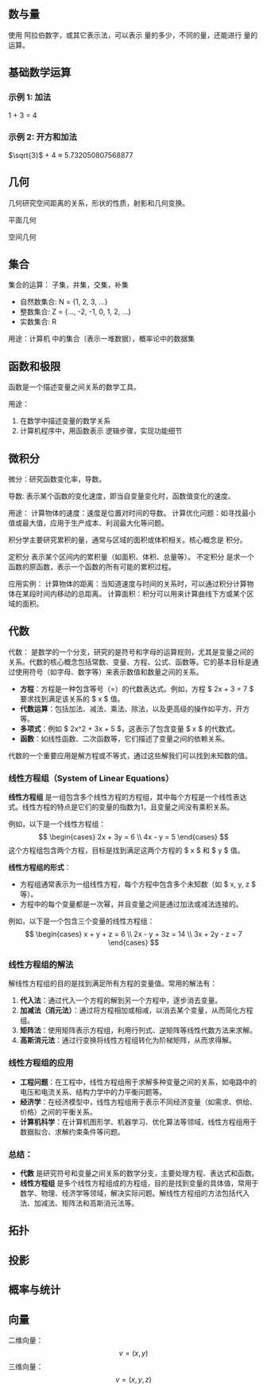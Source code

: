 ## 数与量

使用 阿拉伯数字，或其它表示法，可以表示 量的多少，不同的量，还能进行 量的运算。

## 基础数学运算

### 示例 1: 加法
1 + 3 = 4

### 示例 2: 开方和加法
$\sqrt{3}$ + 4 ≈ 5.732050807568877


## 几何

几何研究空间距离的关系，形状的性质，射影和几何变换。

平面几何

空间几何

## 集合

集合的运算： 子集，并集，交集，补集

- 自然数集合: N = {1, 2, 3, ...}
- 整数集合: Z = {..., -2, -1, 0, 1, 2, ...}
- 实数集合: R

用途：计算机 中的集合（表示一堆数据），概率论中的数据集

## 函数和极限

函数是一个描述变量之间关系的数学工具。

用途：
1. 在数学中描述变量的数学关系
2. 计算机程序中，用函数表示 逻辑步骤，实现功能细节

## 微积分

微分：研究函数变化率，导数。

导数: 表示某个函数的变化速度，即当自变量变化时，函数值变化的速度。

用途：
计算物体的速度：速度是位置对时间的导数。
计算优化问题：如寻找最小值或最大值，应用于生产成本、利润最大化等问题。

积分学主要研究累积的量，通常与区域的面积或体积相关。核心概念是 积分。

定积分 表示某个区间内的累积量（如面积、体积、总量等）。
不定积分 是求一个函数的原函数，表示一个函数的所有可能的累积过程。

应用实例：
计算物体的距离：当知道速度与时间的关系时，可以通过积分计算物体在某段时间内移动的总距离。
计算面积：积分可以用来计算曲线下方或某个区域的面积。

## 代数
代数： 是数学的一个分支，研究的是符号和字母的运算规则，尤其是变量之间的关系。代数的核心概念包括常数、变量、方程、公式、函数等。它的基本目标是通过使用符号（如字母、数字等）来表示数值和数量之间的关系。

 
- **方程**：方程是一种包含等号（=）的代数表达式。例如，方程 $ 2x + 3 = 7 $ 要求找到满足该关系的 $ x $ 值。
- **代数运算**：包括加法、减法、乘法、除法，以及更高级的操作如平方、开方等。
- **多项式**：例如 $ 2x^2 + 3x + 5 $，这表示了包含变量 $ x $ 的代数式。
- **函数**：如线性函数、二次函数等，它们描述了变量之间的依赖关系。

代数的一个重要应用是解方程或不等式，通过这些解我们可以找到未知数的值。

### 线性方程组（System of Linear Equations）

**线性方程组** 是一组包含多个线性方程的方程组，其中每个方程是一个线性表达式。线性方程的特点是它们的变量的指数为1，且变量之间没有乘积关系。

例如，以下是一个线性方程组：
$$
\begin{cases}
2x + 3y = 6 \\
4x - y = 5
\end{cases}
$$
这个方程组包含两个方程，目标是找到满足这两个方程的 $ x $ 和 $ y $ 值。

**线性方程组的形式**：
- 方程组通常表示为一组线性方程，每个方程中包含多个未知数（如 $ x, y, z $ 等）。
- 方程中的每个变量都是一次幂，并且变量之间是通过加法或减法连接的。

例如，以下是一个包含三个变量的线性方程组：
$$
\begin{cases}
x + y + z = 6 \\
2x - y + 3z = 14 \\
3x + 2y - z = 7
\end{cases}
$$

### 线性方程组的解法

解线性方程组的目的是找到满足所有方程的变量值。常用的解法有：
1. **代入法**：通过代入一个方程的解到另一个方程中，逐步消去变量。
2. **加减法（消元法）**：通过将方程相加或相减，以消去某个变量，从而简化方程组。
3. **矩阵法**：使用矩阵表示方程组，利用行列式、逆矩阵等线性代数方法来求解。
4. **高斯消元法**：通过行变换将线性方程组转化为阶梯矩阵，从而求得解。

### 线性方程组的应用
- **工程问题**：在工程中，线性方程组用于求解多种变量之间的关系，如电路中的电压和电流关系、结构力学中的力平衡问题等。
- **经济学**：在经济模型中，线性方程组用于表示不同经济变量（如需求、供给、价格）之间的平衡关系。
- **计算机科学**：在计算机图形学、机器学习、优化算法等领域，线性方程组用于数据拟合、求解约束条件等问题。

### 总结：
- **代数** 是研究符号和变量之间关系的数学分支，主要处理方程、表达式和函数。
- **线性方程组** 是多个线性方程组成的方程组，目的是找到变量的具体值，常用于数学、物理、经济学等领域，解决实际问题。解线性方程组的方法包括代入法、加减法、矩阵法和高斯消元法等。

## 拓扑

## 投影

## 概率与统计

## 向量

二维向量：
$$v = ( x , y) $$
三维向量：
$$v=(x,y,z)$$